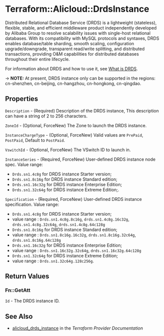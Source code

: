 # Terraform::Alicloud::DrdsInstance

Distributed Relational Database Service (DRDS) is a lightweight (stateless), flexible, stable, and efficient middleware product independently developed by Alibaba Group to resolve scalability issues with single-host relational databases.
With its compatibility with MySQL protocols and syntaxes, DRDS enables database/table sharding, smooth scaling, configuration upgrade/downgrade,
transparent read/write splitting, and distributed transactions, providing O&M capabilities for distributed databases throughout their entire lifecycle.

For information about DRDS and how to use it, see [What is DRDS](https://www.alibabacloud.com/help/doc-detail/29659.htm).

-> **NOTE:** At present, DRDS instance only can be supported in the regions: cn-shenzhen, cn-beijing, cn-hangzhou, cn-hongkong, cn-qingdao.

## Properties

`Description` - (Required) Description of the DRDS instance, This description can have a string of 2 to 256 characters.

`ZoneId` - (Optional, ForceNew) The Zone to launch the DRDS instance.

`InstanceChargeType` -  (Optional, ForceNew) Valid values are `PrePaid`, `PostPaid`, Default to `PostPaid`.

`VswitchId` - (Optional, ForceNew) The VSwitch ID to launch in.

`InstanceSeries` - (Required, ForceNew) User-defined DRDS instance node spec. Value range:
- `Drds.sn1.4c8g` for DRDS instance Starter version;
- `Drds.sn1.8c16g` for DRDS instance Standard edition;
- `Drds.sn1.16c32g` for DRDS instance Enterprise Edition;
- `Drds.sn1.32c64g` for DRDS instance Extreme Edition;.

`Specification` - (Required, ForceNew) User-defined DRDS instance specification. Value range:
- `Drds.sn1.4c8g` for DRDS instance Starter version;
- value range : `Drds.sn1.4c8g.8c16g`, `drds.sn1.4c8g.16c32g`, `drds.sn1.4c8g.32c64g`, `drds.sn1.4c8g.64c128g`
- `Drds.sn1.8c16g` for DRDS instance Standard edition;
- value range : `Drds.sn1.8c16g.16c32g`, `drds.sn1.8c16g.32c64g`, `drds.sn1.8c16g.64c128g`
- `Drds.sn1.16c32g` for DRDS instance Enterprise Edition;
- value range : `Drds.sn1.16c32g.32c64g`, `drds.sn1.16c32g.64c128g`
- `Drds.sn1.32c64g` for DRDS instance Extreme Edition;
- value range : `Drds.sn1.32c64g.128c256g`.


## Return Values

### Fn::GetAtt

`Id` - The DRDS instance ID.

## See Also

* [alicloud_drds_instance](https://www.terraform.io/docs/providers/alicloud/r/drds_instance.html) in the _Terraform Provider Documentation_